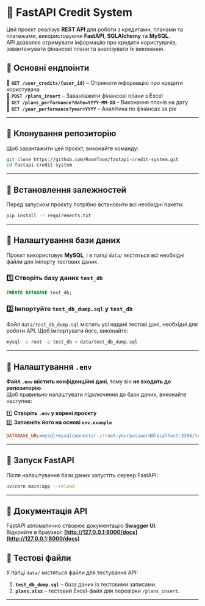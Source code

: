 # 📌 FastAPI Credit System

Цей проєкт реалізує **REST API** для роботи з кредитами, планами та платежами, використовуючи **FastAPI**, **SQLAlchemy** та **MySQL**.  
API дозволяє отримувати інформацію про кредити користувачів, завантажувати фінансові плани та аналізувати їх виконання.

## **📌 Основні ендпоінти**
🔹 **`GET /user_credits/{user_id}`** – Отримати інформацію про кредити користувача  
🔹 **`POST /plans_insert`** – Завантажити фінансові плани з Excel  
🔹 **`GET /plans_performance?date=YYYY-MM-DD`** – Виконання планів на дату  
🔹 **`GET /year_performance?year=YYYY`** – Аналітика по фінансах за рік  

---

## **📌 Клонування репозиторію**
Щоб завантажити цей проєкт, виконайте команду:
```bash
git clone https://github.com/RoomToom/fastapi-credit-system.git
cd fastapi-credit-system
```

---

## **📌 Встановлення залежностей**
Перед запуском проєкту потрібно встановити всі необхідні пакети:
```bash
pip install -r requirements.txt
```
---

## **📌 Налаштування бази даних**
Проєкт використовує **MySQL**, і в папці `data/` містяться всі необхідні файли для імпорту тестових даних.

### 1️⃣ **Створіть базу даних `test_db`**
```sql
CREATE DATABASE test_db;
```

### 2️⃣ **Імпортуйте `test_db_dump.sql` у `test_db`**
Файл `data/test_db_dump.sql` містить усі надані тестові дані, необхідні для роботи API. Щоб імпортувати його, виконайте:
```bash
mysql -u root -p test_db < data/test_db_dump.sql
```

---

## **📌 Налаштування `.env`**
**Файл `.env` містить конфіденційні дані**, тому він **не входить до репозиторію**.  
Щоб правильно налаштувати підключення до бази даних, виконайте наступне:

1️⃣ **Створіть `.env` у корені проєкту**  
2️⃣ **Заповніть його на основі `env.example`**  
```ini
DATABASE_URL=mysql+mysqlconnector://root:yourpassword@localhost:3306/test_db
```

---

## **📌 Запуск FastAPI**
Після налаштування бази даних запустіть сервер FastAPI:
```bash
uvicorn main:app --reload
```
---

## **📌 Документація API**
FastAPI автоматично створює документацію **Swagger UI**.  
Відкрийте в браузері: **[http://127.0.0.1:8000/docs](http://127.0.0.1:8000/docs)**

## **📌 Тестові файли**
У папці `data/` містяться файли для тестування API:
1. **`test_db_dump.sql`** – база даних із тестовими записами.  
2. **`plans.xlsx`** – тестовий Excel-файл для перевірки `/plans_insert`.  

---




